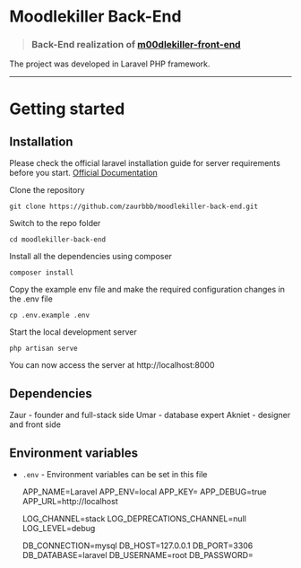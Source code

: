 # Moodlekiller Back-End

> ### Back-End realization of [m00dlekiller-front-end](https://github.com/zaurbbb/m00dlekiller-front-end)

The project was developed in Laravel PHP framework.

----------

# Getting started

## Installation

Please check the official laravel installation guide for server requirements before you start. [Official Documentation](https://laravel.com/docs/5.4/installation#installation)


Clone the repository

    git clone https://github.com/zaurbbb/moodlekiller-back-end.git

Switch to the repo folder

    cd moodlekiller-back-end

Install all the dependencies using composer

    composer install

Copy the example env file and make the required configuration changes in the .env file

    cp .env.example .env
    
Start the local development server

    php artisan serve

You can now access the server at http://localhost:8000

## Dependencies
Zaur - founder and full-stack side
Umar - database expert 
Akniet - designer and front side

## Environment variables

- `.env` - Environment variables can be set in this file

    APP_NAME=Laravel
    APP_ENV=local
    APP_KEY=
    APP_DEBUG=true
    APP_URL=http://localhost

    LOG_CHANNEL=stack
    LOG_DEPRECATIONS_CHANNEL=null
    LOG_LEVEL=debug

    DB_CONNECTION=mysql
    DB_HOST=127.0.0.1
    DB_PORT=3306
    DB_DATABASE=laravel
    DB_USERNAME=root
    DB_PASSWORD=
